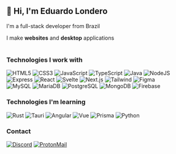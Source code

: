 ## 👋 Hi, I'm Eduardo Londero

I'm a full-stack developer from Brazil

I make **websites** and **desktop** applications

#

### Technologies I work with
![HTML5](https://img.shields.io/static/v1?style=for-the-badge&message=HTML5&color=E34F26&logo=HTML5&logoColor=FFFFFF&label=)
![CSS3](https://img.shields.io/static/v1?style=for-the-badge&message=CSS3&color=1572B6&logo=CSS3&logoColor=FFFFFF&label=)
![JavaScript](https://img.shields.io/badge/JavaScript-f7df1e?style=for-the-badge&logo=javascript&logoColor=black)
![TypeScript](https://img.shields.io/badge/TypeScript-007ACC?style=for-the-badge&logo=typescript&logoColor=white)
![Java](https://img.shields.io/static/v1?style=for-the-badge&message=Java&color=007396&logo=Java&logoColor=FFFFFF&label=)
![NodeJS](https://img.shields.io/badge/Node-43853D?style=for-the-badge&logo=node.js&logoColor=white)<br/>
![Express](https://img.shields.io/static/v1?style=for-the-badge&message=Express&color=000000&logo=Express&logoColor=FFFFFF&label=)
![React](https://img.shields.io/badge/React-20232A?style=for-the-badge&logo=react&logoColor=61DAFB)
![Svelte](https://img.shields.io/badge/Svelte-f23900?style=for-the-badge&logo=svelte&logoColor=white)
![Next.js](https://img.shields.io/static/v1?style=for-the-badge&message=Next.js&color=000000&logo=Next.js&logoColor=FFFFFF&label=)
![Tailwind](https://img.shields.io/badge/Tailwind-35b3eb?style=for-the-badge&logo=tailwindcss&logoColor=white)
![Figma](https://img.shields.io/static/v1?style=for-the-badge&message=Figma&color=F24E1E&logo=Figma&logoColor=FFFFFF&label=)<br/>
![MySQL](https://img.shields.io/static/v1?style=for-the-badge&message=MySQL&color=4479A1&logo=MySQL&logoColor=FFFFFF&label=)
![MariaDB](https://img.shields.io/static/v1?style=for-the-badge&message=MariaDB&color=003545&logo=MariaDB&logoColor=FFFFFF&label=)
![PostgreSQL](https://img.shields.io/static/v1?style=for-the-badge&message=PostgreSQL&color=4169E1&logo=PostgreSQL&logoColor=FFFFFF&label=)
![MongoDB](https://img.shields.io/static/v1?style=for-the-badge&message=MongoDB&color=47A248&logo=MongoDB&logoColor=FFFFFF&label=)
![Firebase](https://img.shields.io/static/v1?style=for-the-badge&message=Firebase&color=222222&logo=Firebase&logoColor=FFCA28&label=)

### Technologies I'm learning
![Rust](https://img.shields.io/badge/Rust-d83415?style=for-the-badge&logo=rust&logoColor=white)
![Tauri](https://img.shields.io/static/v1?style=for-the-badge&message=Tauri&color=222222&logo=Tauri&logoColor=FFC131&label=)
![Angular](https://img.shields.io/badge/Angular-d2002f?style=for-the-badge&logo=angular&logoColor=white)
![Vue](https://img.shields.io/badge/Vue-3eaf7c?style=for-the-badge&logo=vuedotjs&logoColor=white)
![Prisma](https://img.shields.io/badge/Prisma-0b3147?style=for-the-badge&logo=prisma&logoColor=white)
![Python](https://img.shields.io/static/v1?style=for-the-badge&message=Python&color=3776AB&logo=Python&logoColor=FFFFFF&label=)

### Contact

[![Discord](https://img.shields.io/static/v1?style=for-the-badge&message=Discord&color=5865F2&logo=Discord&logoColor=FFFFFF&label=)](https://dsc.bio/nirewen)
[![ProtonMail](https://img.shields.io/static/v1?style=for-the-badge&message=ProtonMail&color=8B89CC&logo=ProtonMail&logoColor=FFFFFF&label=)](mailto:nirewen@pm.me)
<!--
## GitHub stats

[![nirewen's GitHub stats](https://github-readme-stats.vercel.app/api?username=nirewen&theme=github_dark&show_icons=true&hide=contribs&hide_title=true)](https://github.com/anuraghazra/github-readme-stats)
![nirewen's Most used languages](https://github-readme-stats.vercel.app/api/top-langs?username=nirewen&layout=compact&theme=github_dark)
[![GitHub Streak](http://github-readme-streak-stats.herokuapp.com?user=nirewen&theme=github-dark&date_format=j%20M%5B%20Y%5D&border=FFFFFF&ring=4B8DDA&dates=4B8DDA&stroke=FFFFFF)](https://git.io/streak-stats)
-->
